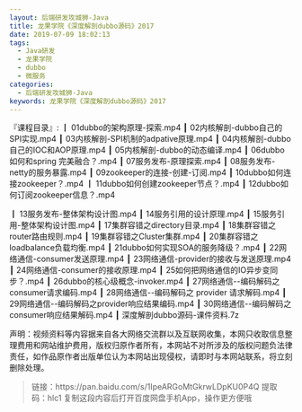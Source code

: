 ```yaml
---
layout: 后端研发攻城狮-Java
title: 龙果学院《深度解剖dubbo源码》2017
date: 2019-07-09 18:02:13
tags:
  - Java研发
  - 龙果学院
  - dubbo
  - 微服务
categories:
  - 后端研发攻城狮-Java
keywords: 龙果学院《深度解剖dubbo源码》2017
---
```

『课程目录』: 
┃  01dubbo的架构原理-探索.mp4
┃  02内核解剖-dubbo自己的SPI实现.mp4
┃  03内核解剖-SPI机制的adpative原理.mp4
┃  04内核解剖-dubbo自己的IOC和AOP原理.mp4
┃  05内核解剖-dubbo的动态编译.mp4
┃  06dubbo 如何和spring 完美融合？.mp4
┃  07服务发布-原理探索.mp4
┃  08服务发布-netty的服务暴露.mp4
┃  09zookeeper的连接-创建-订阅.mp4
┃  10dubbo如何连接zookeeper？.mp4
┃  11dubbo如何创建zookeeper节点？.mp4
┃  12dubbo如何订阅zookeeper信息？.mp4
<!-- more --> 
┃  13服务发布-整体架构设计图.mp4
┃  14服务引用的设计原理.mp4
┃  15服务引用-整体架构设计图.mp4
┃  17集群容错之directory目录.mp4
┃  18集群容错之router路由规则.mp4
┃  19集群容错之Cluster集群.mp4
┃  20集群容错之loadbalance负载均衡.mp4
┃  21dubbo如何实现SOA的服务降级？.mp4
┃  22网络通信-consumer发送原理.mp4
┃  23网络通信-provider的接收与发送原理.mp4
┃  24网络通信-consumer的接收原理.mp4
┃  25如何把网络通信的IO异步变同步？.mp4
┃  26dubbo的核心级概念-invoker.mp4
┃  27网络通信--编码解码之consumer请求编码.mp4
┃  28网络通信--编码解码之 provider 请求解码.mp4
┃  29网络通信--编码解码之provider响应结果编码.mp4
┃  30网络通信--编码解码之consumer响应结果解码.mp4
┃  深度解剖dubbo源码-课件资料.7z
<div class="post-copyright">
    <div class="post-copyright__author">
      <span class="post-copyright-meta">声明：视频资料等内容据来自各大网络交流群以及互联网收集，本网只收取信息整理费用和网站维护费用，版权归原作者所有，本网站不对所涉及的版权问题负法律责任，如作品原作者出版单位认为本网站出现侵权，请即时与本网站联系，将立刻删除处理。 </span>
    </div>
</div>

<blockquote class="blockquote-center">
链接：https://pan.baidu.com/s/1IpeARGoMtGkrwLDpKU0P4Q 
提取码：hlc1 
复制这段内容后打开百度网盘手机App，操作更方便哦
</blockquote>


